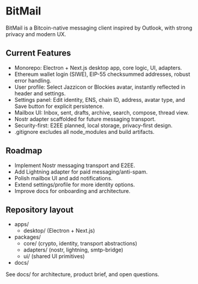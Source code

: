 
# BitMail

BitMail is a Bitcoin-native messaging client inspired by Outlook, with strong privacy and modern UX.

## Current Features
- Monorepo: Electron + Next.js desktop app, core logic, UI, adapters.
- Ethereum wallet login (SIWE), EIP-55 checksummed addresses, robust error handling.
- User profile: Select Jazzicon or Blockies avatar, instantly reflected in header and settings.
- Settings panel: Edit identity, ENS, chain ID, address, avatar type, and Save button for explicit persistence.
- Mailbox UI: Inbox, sent, drafts, archive, search, compose, thread view.
- Nostr adapter scaffolded for future messaging transport.
- Security-first: E2EE planned, local storage, privacy-first design.
- .gitignore excludes all node_modules and build artifacts.

## Roadmap
- Implement Nostr messaging transport and E2EE.
- Add Lightning adapter for paid messaging/anti-spam.
- Polish mailbox UI and add notifications.
- Extend settings/profile for more identity options.
- Improve docs for onboarding and architecture.

## Repository layout
- apps/
  - desktop/ (Electron + Next.js)
- packages/
  - core/ (crypto, identity, transport abstractions)
  - adapters/ (nostr, lightning, smtp-bridge)
  - ui/ (shared UI primitives)
- docs/

See docs/ for architecture, product brief, and open questions.

